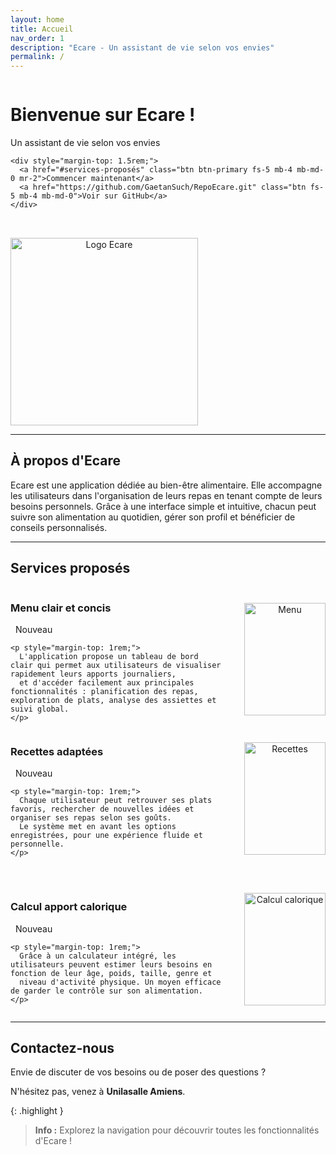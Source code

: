 ```yaml
---
layout: home
title: Accueil
nav_order: 1
description: "Ecare - Un assistant de vie selon vos envies"
permalink: /
---
```


<div style="display: flex; align-items: center; justify-content: space-between; flex-wrap: wrap; gap: 2rem;">

  <!-- Partie gauche : texte + boutons -->
  <div style="flex: 1; min-width: 280px;">
    <h1 class="fs-9">Bienvenue sur Ecare !</h1>
    <p class="fs-6 fw-300">Un assistant de vie selon vos envies</p>

    <div style="margin-top: 1.5rem;">
      <a href="#services-proposés" class="btn btn-primary fs-5 mb-4 mb-md-0 mr-2">Commencer maintenant</a>
      <a href="https://github.com/GaetanSuch/RepoEcare.git" class="btn fs-5 mb-4 mb-md-0">Voir sur GitHub</a>
    </div>
  </div>

  <!-- Partie droite : image -->
  <div style="flex: 0 0 auto; text-align: center;">
    <img src="{{ '/assets/image/Logo2.png' | relative_url }}" alt="Logo Ecare" width="300" height="300" />
  </div>

</div>


---

## À propos d'Ecare

Ecare est une application dédiée au bien-être alimentaire. Elle accompagne les utilisateurs dans l'organisation de leurs repas en tenant compte de leurs besoins personnels. Grâce à une interface simple et intuitive, chacun peut suivre son alimentation au quotidien, gérer son profil et bénéficier de conseils personnalisés.

---

## Services proposés

<div style="display: flex; align-items: center; justify-content: space-between; flex-wrap: wrap; gap: 2rem;">

  <!-- Partie gauche : titre, label, description -->
  <div style="flex: 1; min-width: 280px;">
    <h3 class="d-inline-block">Menu clair et concis</h3>
    <span class="label label-green" style="margin-left: 0.5rem;">Nouveau</span>

    <p style="margin-top: 1rem;">
      L'application propose un tableau de bord clair qui permet aux utilisateurs de visualiser rapidement leurs apports journaliers, 
      et d'accéder facilement aux principales fonctionnalités : planification des repas, exploration de plats, analyse des assiettes et suivi global.
    </p>
  </div>

  <!-- Partie droite : image -->
  <div style="flex: 0 0 auto; text-align: center;">
    <img src="{{ '/assets/image/menu.jpg' | relative_url }}" alt="Menu" width="130" height="180" />
  </div>

</div>


<div style="display: flex; align-items: center; justify-content: space-between; flex-wrap: wrap; gap: 2rem; margin-bottom: 2rem;">

  <!-- Texte à gauche -->
  <div style="flex: 1; min-width: 280px;">
    <h3 class="d-inline-block">Recettes adaptées</h3>
    <span class="label label-green" style="margin-left: 0.5rem;">Nouveau</span>

    <p style="margin-top: 1rem;">
      Chaque utilisateur peut retrouver ses plats favoris, rechercher de nouvelles idées et organiser ses repas selon ses goûts.
      Le système met en avant les options enregistrées, pour une expérience fluide et personnelle.
    </p>
  </div>

  <!-- Image à droite -->
  <div style="flex: 0 0 auto; text-align: center;">
    <img src="{{ '/assets/image/Recette.jpg' | relative_url }}" alt="Recettes" width="130" height="180" />
  </div>

</div>

<div style="display: flex; align-items: center; justify-content: space-between; flex-wrap: wrap; gap: 2rem;">

  <!-- Texte à gauche -->
  <div style="flex: 1; min-width: 280px;">
    <h3 class="d-inline-block">Calcul apport calorique</h3>
    <span class="label label-green" style="margin-left: 0.5rem;">Nouveau</span>

    <p style="margin-top: 1rem;">
      Grâce à un calculateur intégré, les utilisateurs peuvent estimer leurs besoins en fonction de leur âge, poids, taille, genre et
      niveau d'activité physique. Un moyen efficace de garder le contrôle sur son alimentation.
    </p>
  </div>

  <!-- Image à droite -->
  <div style="flex: 0 0 auto; text-align: center;">
    <img src="{{ '/assets/image/Besoinjour.jpg' | relative_url }}" alt="Calcul calorique" width="130" height="180" />
  </div>

</div>

---

## Contactez-nous

Envie de discuter de vos besoins ou de poser des questions ? 

N'hésitez pas, venez à **Unilasalle Amiens**.

{: .highlight }
> **Info :** Explorez la navigation pour découvrir toutes les fonctionnalités d'Ecare !